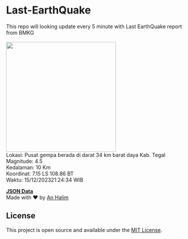 # Last-EarthQuake
This repo will looking update every 5 minute with Last EarthQuake report from BMKG
<br>
<br>
<img src="https://static.bmkg.go.id/20231215212434.mmi.jpg" width="300"/>
<br>
Lokasi: Pusat gempa berada di darat 34 km barat daya Kab. Tegal <br>
Magnitude: 4.5 <br>
Kedalaman: 10 Km <br>
Koordinat: 7.15 LS 108.86 BT <br>
Waktu: 15/12/202321:24:34 WIB <br>

<a href="./data/data.json">**JSON Data**</a>
<br>
Made with ❤️ by <a href="https://github.com/an-halim">An Halim</a>
## License

This project is open source and available under the [MIT License](LICENSE).
